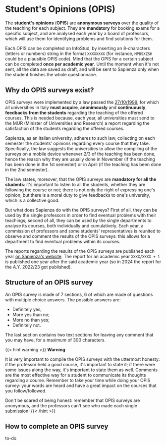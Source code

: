 # Student's Opinions (OPIS)

The **student's opinions** (**OPIS**) are **anonymous surveys** over the quality of the teaching for each subject. They are **mandatory** for booking exams for a specific subject, and are analysed each year by a board of professors, which will use them for identifying problems and find solutions for them.

Each OPIS can be completed on InfoStud, by inserting an 8-characters (letters or numbers) string in the format `XXXXXXXX` (for instance, `MPDSXZSH` could be a plausible OPIS code). Mind that the OPIS for a certain subject can be completed **once per academic year**. Until the moment when it's not sent, all the data are saved as draft, and will be sent to Sapienza only when the student finishes the whole questionnaire.

## Why do OPIS surveys exist?

OPIS surveys were implemented by a law passed the [27/10/1999](https://www.normattiva.it/uri-res/N2Ls?urn:nir:stato:legge:1999-10-19;370!vig=), for which all universities in Italy **must acquire**, **anonimously** and **continuously**, **feedbacks from the students** regarding the teaching of the offered courses. This is needed because, each year, all universities must send to the MUR (Minister of Universities and Research) a report regarding the satisfaction of the students regarding the offered courses.

Sapienza, as an italian university, adheres to such law, collecting on each semester the students' opinions regarding every course that they take. Specifically, the law suggests the universities to allow the compiling of the surveys on a mobile device whenever 2/3 of the teaching has been done, hence the reason why they are usually done in November (if the teaching has been done in the 1st semester) or in April (if the teaching has been done in the 2nd semester).

The law states, moreover, that the OPIS surveys are **mandatory for all the students**: it's important to listen to all the students, whether they are following the course or not; there is not only the right of expressing one's opinion, but there is a moral duty to give feedbacks to one's university, which is a collective good.

But what does Sapienza do with the OPIS surveys? First of all, they can be used by the single professors in order to find eventual problems with their teachings; second of all, they can be used by the single departments to analyse its courses, both individually and cumulatively. Each year, a commission of professors and some students' representatives is reunited to observe and comment the results of the OPIS surveys: this allows for a department to find eventual problems within its courses.

The reports regarding the results of the OPIS surveys are published each year [on Sapienza's website](https://www.uniroma1.it/it/pagina/relazioni-sulle-opinioni-degli-studenti). The report for an academic year `XXXX/XXXX + 1` is published one year after the said academic year (so in 2024 the report for the A.Y. 2022/23 got published).

## Structure of an OPIS survey

An OPIS survey is made of 7 sections, 6 of which are made of questions with multiple choice answers. The possible answers are:
 - Definitely yes;
 - More yes than no;
 - More no than yes;
 - Definitely not.

The last section contains two text sections for leaving any comment that you may have, for a maximum of 300 characters.

{{< hint warning >}}
<i class="fa-solid fa-triangle-exclamation" style="color: #FFD43B;"></i> **Warning**

It is very important to compile the OPIS surveys with the uttermost honesty: if the professor held a good course, it's important to state it; if there were some issues along the way, it's important to state them as well. Comments are the most effective way for a student to communicate its thoughts regarding a course. Remember to take your time while doing your OPIS survey: your words are heard and have a great impact on the courses that you follow/followed.

Don't be scared of being honest: remember that OPIS surveys are anonymous, and the professors can't see who made each single submission!
{{< /hint >}}

## How to complete an OPIS survey

to-do
